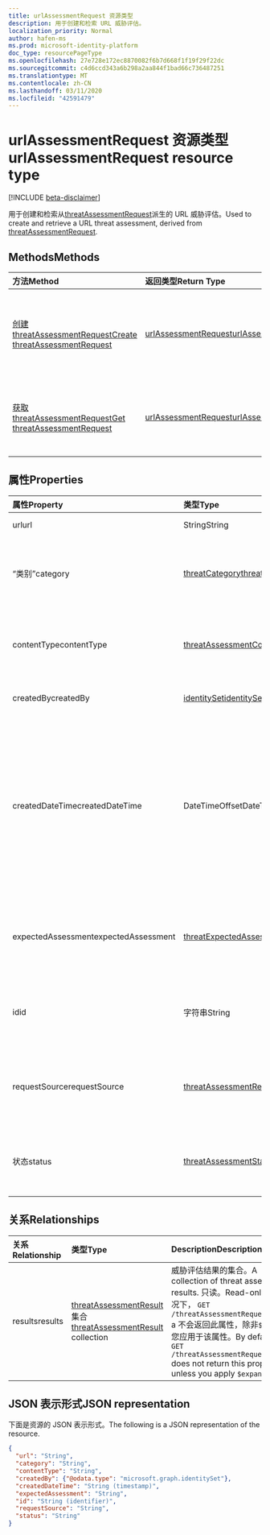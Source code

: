 ```yaml
---
title: urlAssessmentRequest 资源类型
description: 用于创建和检索 URL 威胁评估。
localization_priority: Normal
author: hafen-ms
ms.prod: microsoft-identity-platform
doc_type: resourcePageType
ms.openlocfilehash: 27e728e172ec8870082f6b7d668f1f19f29f22dc
ms.sourcegitcommit: c4d6ccd343a6b298a2aa844f1bad66c736487251
ms.translationtype: MT
ms.contentlocale: zh-CN
ms.lasthandoff: 03/11/2020
ms.locfileid: "42591479"
---
```

# <a name="urlassessmentrequest-resource-type"></a><span data-ttu-id="4d0aa-103">urlAssessmentRequest 资源类型</span><span class="sxs-lookup"><span data-stu-id="4d0aa-103">urlAssessmentRequest resource type</span></span>

[!INCLUDE [beta-disclaimer](../../includes/beta-disclaimer.md)]

<span data-ttu-id="4d0aa-104">用于创建和检索从[threatAssessmentRequest](threatAssessmentRequest.md)派生的 URL 威胁评估。</span><span class="sxs-lookup"><span data-stu-id="4d0aa-104">Used to create and retrieve a URL threat assessment, derived from [threatAssessmentRequest](threatAssessmentRequest.md).</span></span>

## <a name="methods"></a><span data-ttu-id="4d0aa-105">Methods</span><span class="sxs-lookup"><span data-stu-id="4d0aa-105">Methods</span></span>

| <span data-ttu-id="4d0aa-106">方法</span><span class="sxs-lookup"><span data-stu-id="4d0aa-106">Method</span></span>       | <span data-ttu-id="4d0aa-107">返回类型</span><span class="sxs-lookup"><span data-stu-id="4d0aa-107">Return Type</span></span> | <span data-ttu-id="4d0aa-108">说明</span><span class="sxs-lookup"><span data-stu-id="4d0aa-108">Description</span></span> |
|:-------------|:------------|:------------|
| [<span data-ttu-id="4d0aa-109">创建 threatAssessmentRequest</span><span class="sxs-lookup"><span data-stu-id="4d0aa-109">Create threatAssessmentRequest</span></span>](../api/informationprotection-post-threatassessmentrequests.md) | [<span data-ttu-id="4d0aa-110">urlAssessmentRequest</span><span class="sxs-lookup"><span data-stu-id="4d0aa-110">urlAssessmentRequest</span></span>](urlAssessmentRequest.md) | <span data-ttu-id="4d0aa-111">通过发布**urlAssessmentRequest**对象创建新的 URL 评估请求。</span><span class="sxs-lookup"><span data-stu-id="4d0aa-111">Create a new URL assessment request by posting an **urlAssessmentRequest** object.</span></span> |
| [<span data-ttu-id="4d0aa-112">获取 threatAssessmentRequest</span><span class="sxs-lookup"><span data-stu-id="4d0aa-112">Get threatAssessmentRequest</span></span>](../api/threatassessmentrequest-get.md) | [<span data-ttu-id="4d0aa-113">urlAssessmentRequest</span><span class="sxs-lookup"><span data-stu-id="4d0aa-113">urlAssessmentRequest</span></span>](urlassessmentrequest.md) | <span data-ttu-id="4d0aa-114">读取**urlAssessmentRequest**对象的属性和关系。</span><span class="sxs-lookup"><span data-stu-id="4d0aa-114">Read the properties and relationships of a **urlAssessmentRequest** object.</span></span> |

## <a name="properties"></a><span data-ttu-id="4d0aa-115">属性</span><span class="sxs-lookup"><span data-stu-id="4d0aa-115">Properties</span></span>

| <span data-ttu-id="4d0aa-116">属性</span><span class="sxs-lookup"><span data-stu-id="4d0aa-116">Property</span></span>     | <span data-ttu-id="4d0aa-117">类型</span><span class="sxs-lookup"><span data-stu-id="4d0aa-117">Type</span></span>        | <span data-ttu-id="4d0aa-118">Description</span><span class="sxs-lookup"><span data-stu-id="4d0aa-118">Description</span></span> |
|:-------------|:------------|:------------|
|<span data-ttu-id="4d0aa-119">url</span><span class="sxs-lookup"><span data-stu-id="4d0aa-119">url</span></span>|<span data-ttu-id="4d0aa-120">String</span><span class="sxs-lookup"><span data-stu-id="4d0aa-120">String</span></span>|<span data-ttu-id="4d0aa-121">URL 字符串。</span><span class="sxs-lookup"><span data-stu-id="4d0aa-121">The URL string.</span></span>|
|<span data-ttu-id="4d0aa-122">“类别”</span><span class="sxs-lookup"><span data-stu-id="4d0aa-122">category</span></span>|[<span data-ttu-id="4d0aa-123">threatCategory</span><span class="sxs-lookup"><span data-stu-id="4d0aa-123">threatCategory</span></span>](enums.md#threatcategory-values)|<span data-ttu-id="4d0aa-124">威胁类别。</span><span class="sxs-lookup"><span data-stu-id="4d0aa-124">The threat category.</span></span> <span data-ttu-id="4d0aa-125">可取值为：`spam`、`phishing`、`malware`。</span><span class="sxs-lookup"><span data-stu-id="4d0aa-125">Possible values are: `spam`, `phishing`, `malware`.</span></span>|
|<span data-ttu-id="4d0aa-126">contentType</span><span class="sxs-lookup"><span data-stu-id="4d0aa-126">contentType</span></span>|[<span data-ttu-id="4d0aa-127">threatAssessmentContentType</span><span class="sxs-lookup"><span data-stu-id="4d0aa-127">threatAssessmentContentType</span></span>](enums.md#threatassessmentcontenttype-values)|<span data-ttu-id="4d0aa-128">威胁评估的内容类型。</span><span class="sxs-lookup"><span data-stu-id="4d0aa-128">The content type of the threat assessment.</span></span> <span data-ttu-id="4d0aa-129">可取值为：`mail`、`url`、`file`。</span><span class="sxs-lookup"><span data-stu-id="4d0aa-129">Possible values are: `mail`, `url`, `file`.</span></span>|
|<span data-ttu-id="4d0aa-130">createdBy</span><span class="sxs-lookup"><span data-stu-id="4d0aa-130">createdBy</span></span>|[<span data-ttu-id="4d0aa-131">identitySet</span><span class="sxs-lookup"><span data-stu-id="4d0aa-131">identitySet</span></span>](identityset.md)|<span data-ttu-id="4d0aa-132">威胁评估请求创建程序。</span><span class="sxs-lookup"><span data-stu-id="4d0aa-132">The threat assessment request creator.</span></span>|
|<span data-ttu-id="4d0aa-133">createdDateTime</span><span class="sxs-lookup"><span data-stu-id="4d0aa-133">createdDateTime</span></span>|<span data-ttu-id="4d0aa-134">DateTimeOffset</span><span class="sxs-lookup"><span data-stu-id="4d0aa-134">DateTimeOffset</span></span>|<span data-ttu-id="4d0aa-135">时间戳类型表示采用 ISO 8601 格式的日期和时间信息，始终采用 UTC 时区。</span><span class="sxs-lookup"><span data-stu-id="4d0aa-135">The Timestamp type represents date and time information using ISO 8601 format and is always in UTC time.</span></span> <span data-ttu-id="4d0aa-136">例如，2014 年 1 月 1 日午夜 UTC 如下所示：`'2014-01-01T00:00:00Z'`。</span><span class="sxs-lookup"><span data-stu-id="4d0aa-136">For example, midnight UTC on Jan 1, 2014 would look like this: `'2014-01-01T00:00:00Z'`.</span></span>|
|<span data-ttu-id="4d0aa-137">expectedAssessment</span><span class="sxs-lookup"><span data-stu-id="4d0aa-137">expectedAssessment</span></span>|[<span data-ttu-id="4d0aa-138">threatExpectedAssessment</span><span class="sxs-lookup"><span data-stu-id="4d0aa-138">threatExpectedAssessment</span></span>](enums.md#threatexpectedassessment-values)|<span data-ttu-id="4d0aa-139">来自 ubmitter 的预期评估。</span><span class="sxs-lookup"><span data-stu-id="4d0aa-139">The expected assessment from the ubmitter.</span></span> <span data-ttu-id="4d0aa-140">可能的值是：`block`、`unblock`。</span><span class="sxs-lookup"><span data-stu-id="4d0aa-140">Possible values are: `block`, `unblock`.</span></span>|
|<span data-ttu-id="4d0aa-141">id</span><span class="sxs-lookup"><span data-stu-id="4d0aa-141">id</span></span>|<span data-ttu-id="4d0aa-142">字符串</span><span class="sxs-lookup"><span data-stu-id="4d0aa-142">String</span></span>|<span data-ttu-id="4d0aa-143">威胁评估请求 ID 是一个全局唯一标识符（GUID）。</span><span class="sxs-lookup"><span data-stu-id="4d0aa-143">The threat assessment request ID is a globally unique identifier (GUID).</span></span>|
|<span data-ttu-id="4d0aa-144">requestSource</span><span class="sxs-lookup"><span data-stu-id="4d0aa-144">requestSource</span></span>|[<span data-ttu-id="4d0aa-145">threatAssessmentRequestSource</span><span class="sxs-lookup"><span data-stu-id="4d0aa-145">threatAssessmentRequestSource</span></span>](enums.md#threatassessmentrequestsource-values)|<span data-ttu-id="4d0aa-146">威胁评估请求的来源。</span><span class="sxs-lookup"><span data-stu-id="4d0aa-146">The source of the threat assessment request.</span></span> <span data-ttu-id="4d0aa-147">可取值为：`user`、`administrator`。</span><span class="sxs-lookup"><span data-stu-id="4d0aa-147">Possible values are: `user`, `administrator`.</span></span>|
|<span data-ttu-id="4d0aa-148">状态</span><span class="sxs-lookup"><span data-stu-id="4d0aa-148">status</span></span>|[<span data-ttu-id="4d0aa-149">threatAssessmentStatus</span><span class="sxs-lookup"><span data-stu-id="4d0aa-149">threatAssessmentStatus</span></span>](enums.md#threatassessmentstatus-values)|<span data-ttu-id="4d0aa-150">评估过程状态。</span><span class="sxs-lookup"><span data-stu-id="4d0aa-150">The assessment process status.</span></span> <span data-ttu-id="4d0aa-151">可取值为：`pending`、`completed`。</span><span class="sxs-lookup"><span data-stu-id="4d0aa-151">Possible values are: `pending`, `completed`.</span></span>|

## <a name="relationships"></a><span data-ttu-id="4d0aa-152">关系</span><span class="sxs-lookup"><span data-stu-id="4d0aa-152">Relationships</span></span>

| <span data-ttu-id="4d0aa-153">关系</span><span class="sxs-lookup"><span data-stu-id="4d0aa-153">Relationship</span></span> | <span data-ttu-id="4d0aa-154">类型</span><span class="sxs-lookup"><span data-stu-id="4d0aa-154">Type</span></span>        | <span data-ttu-id="4d0aa-155">Description</span><span class="sxs-lookup"><span data-stu-id="4d0aa-155">Description</span></span> |
|:-------------|:------------|:------------|
|<span data-ttu-id="4d0aa-156">results</span><span class="sxs-lookup"><span data-stu-id="4d0aa-156">results</span></span>|<span data-ttu-id="4d0aa-157">[threatAssessmentResult](threatassessmentresult.md)集合</span><span class="sxs-lookup"><span data-stu-id="4d0aa-157">[threatAssessmentResult](threatassessmentresult.md) collection</span></span>|<span data-ttu-id="4d0aa-158">威胁评估结果的集合。</span><span class="sxs-lookup"><span data-stu-id="4d0aa-158">A collection of threat assessment results.</span></span> <span data-ttu-id="4d0aa-159">只读。</span><span class="sxs-lookup"><span data-stu-id="4d0aa-159">Read-only.</span></span> <span data-ttu-id="4d0aa-160">默认情况下， `GET /threatAssessmentRequests/{id}` a 不会返回此属性，除非`$expand`您应用于该属性。</span><span class="sxs-lookup"><span data-stu-id="4d0aa-160">By default, a `GET /threatAssessmentRequests/{id}` does not return this property unless you apply `$expand` on it.</span></span>|

## <a name="json-representation"></a><span data-ttu-id="4d0aa-161">JSON 表示形式</span><span class="sxs-lookup"><span data-stu-id="4d0aa-161">JSON representation</span></span>

<span data-ttu-id="4d0aa-162">下面是资源的 JSON 表示形式。</span><span class="sxs-lookup"><span data-stu-id="4d0aa-162">The following is a JSON representation of the resource.</span></span>

<!-- {
  "blockType": "resource",
  "optionalProperties": [

  ],
  "@odata.type": "microsoft.graph.urlAssessmentRequest",
  "baseType": "",
  "keyProperty": "id"
}-->

```json
{
  "url": "String",
  "category": "String",
  "contentType": "String",
  "createdBy": {"@odata.type": "microsoft.graph.identitySet"},
  "createdDateTime": "String (timestamp)",
  "expectedAssessment": "String",
  "id": "String (identifier)",
  "requestSource": "String",
  "status": "String"
}
```

<!-- uuid: 16cd6b66-4b1a-43a1-adaf-3a886856ed98
2019-02-04 14:57:30 UTC -->
<!-- {
  "type": "#page.annotation",
  "description": "urlAssessmentRequest resource",
  "keywords": "",
  "section": "documentation",
  "tocPath": ""
}-->
